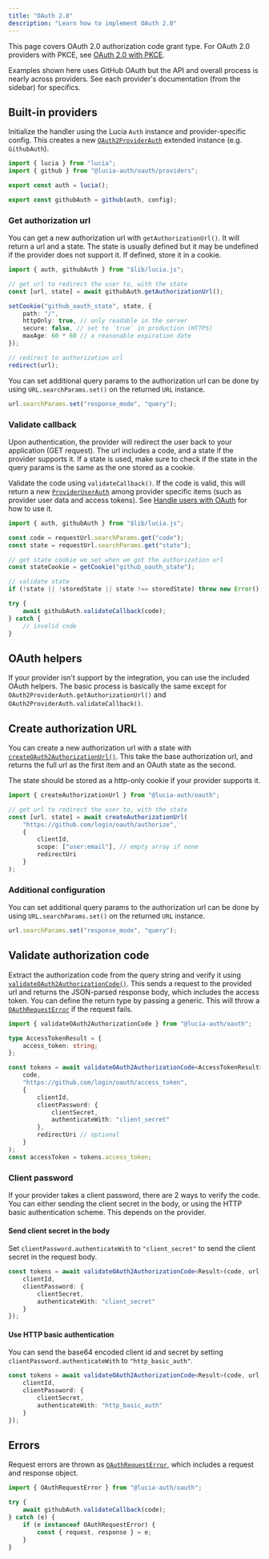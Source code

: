 ```yaml
---
title: "OAuth 2.0"
description: "Learn how to implement OAuth 2.0"
---
```


This page covers OAuth 2.0 authorization code grant type. For OAuth 2.0 providers with PKCE, see [OAuth 2.0 with PKCE](/oauth/basics/oauth2-pkce).

Examples shown here uses GitHub OAuth but the API and overall process is nearly across providers. See each provider's documentation (from the sidebar) for specifics.

## Built-in providers

Initialize the handler using the Lucia `Auth` instance and provider-specific config. This creates a new [`OAuth2ProviderAuth`](/reference/oauth/interfaces/oauth2providerauth) extended instance (e.g. `GithubAuth`).

```ts
import { lucia } from "lucia";
import { github } from "@lucia-auth/oauth/providers";

export const auth = lucia();

export const githubAuth = github(auth, config);
```

### Get authorization url

You can get a new authorization url with `getAuthorizationUrl()`. It will return a url and a state. The state is usually defined but it may be undefined if the provider does not support it. If defined, store it in a cookie.

```ts
import { auth, githubAuth } from "$lib/lucia.js";

// get url to redirect the user to, with the state
const [url, state] = await githubAuth.getAuthorizationUrl();

setCookie("github_oauth_state", state, {
	path: "/",
	httpOnly: true, // only readable in the server
	secure: false, // set to `true` in production (HTTPS)
	maxAge: 60 * 60 // a reasonable expiration date
});

// redirect to authorization url
redirect(url);
```

You can set additional query params to the authorization url can be done by using `URL.searchParams.set()` on the returned `URL` instance.

```ts
url.searchParams.set("response_mode", "query");
```

### Validate callback

Upon authentication, the provider will redirect the user back to your application (GET request). The url includes a code, and a state if the provider supports it. If a state is used, make sure to check if the state in the query params is the same as the one stored as a cookie.

Validate the code using `validateCallback()`. If the code is valid, this will return a new [`ProviderUserAuth`](/reference/oauth/interfaces#provideruserauth) among provider specific items (such as provider user data and access tokens). See [Handle users with OAuth](/oauth/basics/handle-users) for how to use it.

```ts
import { auth, githubAuth } from "$lib/lucia.js";

const code = requestUrl.searchParams.get("code");
const state = requestUrl.searchParams.get("state");

// get state cookie we set when we got the authorization url
const stateCookie = getCookie("github_oauth_state");

// validate state
if (!state || !storedState || state !== storedState) throw new Error(); // invalid state

try {
	await githubAuth.validateCallback(code);
} catch {
	// invalid code
}
```

## OAuth helpers

If your provider isn't support by the integration, you can use the included OAuth helpers. The basic process is basically the same except for `OAuth2ProviderAuth.getAuthorizationUrl()` and `OAuth2ProviderAuth.validateCallback()`.

## Create authorization URL

You can create a new authorization url with a state with [`createOAuth2AuthorizationUrl()`](/reference/oauth/modules/main#createoauth2authorizationurl). This take the base authorization url, and returns the full url as the first item and an OAuth state as the second.

The state should be stored as a http-only cookie if your provider supports it.

```ts
import { createAuthorizationUrl } from "@lucia-auth/oauth";

// get url to redirect the user to, with the state
const [url, state] = await createAuthorizationUrl(
	"https://github.com/login/oauth/authorize",
	{
		clientId,
		scope: ["user:email"], // empty array if none
		redirectUri
	}
);
```

### Additional configuration

You can set additional query params to the authorization url can be done by using `URL.searchParams.set()` on the returned `URL` instance.

```ts
url.searchParams.set("response_mode", "query");
```

## Validate authorization code

Extract the authorization code from the query string and verify it using [`validateOAuth2AuthorizationCode()`](/reference/oauth/modules/main#validateoauth2authorizationcode). This sends a request to the provided url and returns the JSON-parsed response body, which includes the access token. You can define the return type by passing a generic. This will throw a [`OAuthRequestError`](/reference/oauth/interfaces#oauthrequesterror) if the request fails.

```ts
import { validateOAuth2AuthorizationCode } from "@lucia-auth/oauth";

type AccessTokenResult = {
	access_token: string;
};

const tokens = await validateOAuth2AuthorizationCode<AccessTokenResult>(
	code,
	"https://github.com/login/oauth/access_token",
	{
		clientId,
		clientPassword: {
			clientSecret,
			authenticateWith: "client_secret"
		},
		redirectUri // optional
	}
);
const accessToken = tokens.access_token;
```

### Client password

If your provider takes a client password, there are 2 ways to verify the code. You can either sending the client secret in the body, or using the HTTP basic authentication scheme. This depends on the provider.

#### Send client secret in the body

Set `clientPassword.authenticateWith` to `"client_secret"` to send the client secret in the request body.

```ts
const tokens = await validateOAuth2AuthorizationCode<Result>(code, url, {
	clientId,
	clientPassword: {
		clientSecret,
		authenticateWith: "client_secret"
	}
});
```

#### Use HTTP basic authentication

You can send the base64 encoded client id and secret by setting `clientPassword.authenticateWith` to `"http_basic_auth"`.

```ts
const tokens = await validateOAuth2AuthorizationCode<Result>(code, url, {
	clientId,
	clientPassword: {
		clientSecret,
		authenticateWith: "http_basic_auth"
	}
});
```

## Errors

Request errors are thrown as [`OAuthRequestError`](/reference/oauth/interfaces/oauthrequesterror), which includes a request and response object.

```ts
import { OAuthRequestError } from "@lucia-auth/oauth";

try {
	await githubAuth.validateCallback(code);
} catch (e) {
	if (e instanceof OAuthRequestError) {
		const { request, response } = e;
	}
}
```
